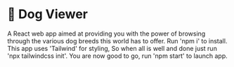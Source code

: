 # :dog: Dog Viewer 
A React web app aimed at providing you with the power of browsing through the various dog breeds this world has to offer. 
Run 'npm i' to install. 
This app uses 'Tailwind' for styling, So when all is well and done just run 'npx tailwindcss init'. 
You are now good to go, run 'npm start' to launch app.
